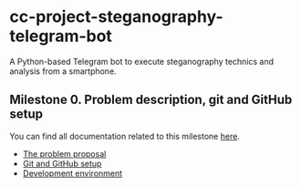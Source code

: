 # cc-project-steganography-telegram-bot

A Python-based Telegram bot to execute steganography technics and analysis from a smartphone.

## Milestone 0. Problem description, git and GitHub setup

You can find all documentation related to this milestone [here](milestone-docu/0-milestone/).

- [The problem proposal](milestone-docu/0-milestone/problem-description.md)
- [Git and GitHub setup](milestone-docu/0-milestone/git-github-setup.md)
- [Development environment](milestone-docu/0-milestone/setup-environment.md)
